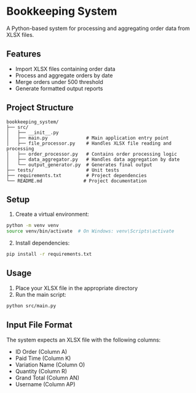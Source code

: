 # Bookkeeping System

A Python-based system for processing and aggregating order data from XLSX files.

## Features

- Import XLSX files containing order data
- Process and aggregate orders by date
- Merge orders under 500 threshold
- Generate formatted output reports

## Project Structure

```
bookkeeping_system/
├── src/
│   ├── __init__.py
│   ├── main.py              # Main application entry point
│   ├── file_processor.py    # Handles XLSX file reading and processing
│   ├── order_processor.py   # Contains order processing logic
│   ├── data_aggregator.py   # Handles data aggregation by date
│   └── output_generator.py  # Generates final output
├── tests/                   # Unit tests
├── requirements.txt         # Project dependencies
└── README.md               # Project documentation
```

## Setup

1. Create a virtual environment:
```bash
python -m venv venv
source venv/bin/activate  # On Windows: venv\Scripts\activate
```

2. Install dependencies:
```bash
pip install -r requirements.txt
```

## Usage

1. Place your XLSX file in the appropriate directory
2. Run the main script:
```bash
python src/main.py
```

## Input File Format

The system expects an XLSX file with the following columns:
- ID Order (Column A)
- Paid Time (Column K)
- Variation Name (Column O)
- Quantity (Column R)
- Grand Total (Column AN)
- Username (Column AP) 